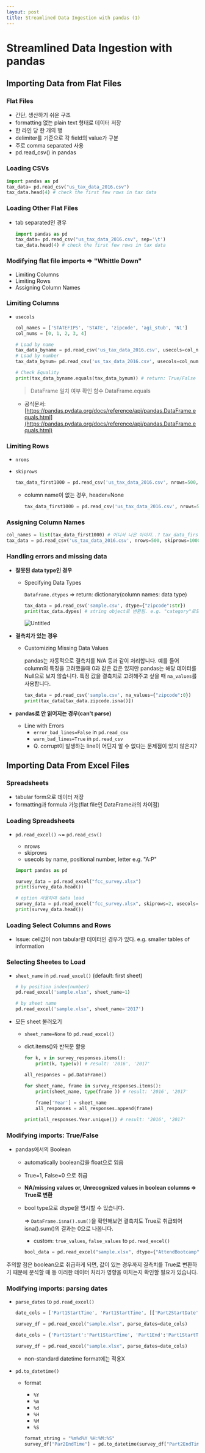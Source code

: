 ```yaml
---
layout: post
title: Streamlined Data Ingestion with pandas (1)
---
```


# Streamlined Data Ingestion with pandas

## Importing Data from Flat Files

### Flat Files

- 간단, 생산하기 쉬운 구조
- formatting 없는 plain text 형태로 데이터 저장
- 한 라인 당 한 개의 행
- delimiter를 기준으로 각 field의 value가 구분
- 주로 comma separated 사용
- pd.read_csv() in pandas

### Loading CSVs

```python
import pandas as pd
tax_data= pd.read_csv("us_tax_data_2016.csv")
tax_data.head(4) # check the first few rows in tax data
```

### Loading Other Flat Files

- tab separated인 경우

    ```python
    import pandas as pd
    tax_data= pd.read_csv("us_tax_data_2016.csv", sep='\t')
    tax_data.head(4) # check the first few rows in tax data
    ```

### Modifying flat file imports ⇒ "Whittle Down"

- Limiting Columns
- Limiting Rows
- Assigning Column Names

### Limiting Columns

- `usecols`

    ```python
    col_names = ['STATEFIPS', 'STATE', 'zipcode', 'agi_stub', 'N1']
    col_nums = [0, 1, 2, 3, 4]

    # Load by name
    tax_data_byname = pd.read_csv('us_tax_data_2016.csv', usecols=col_names)
    # Load by number
    tax_data_bynum= pd.read_csv('us_tax_data_2016.csv', usecols=col_nums )

    # Check Equality
    print(tax_data_byname.equals(tax_data_bynum)) # return: True/False
    ```

    > DataFrame 일치 여부 확인 함수 DataFrame.equals
    - 공식문서: [https://pandas.pydata.org/docs/reference/api/pandas.DataFrame.equals.html](https://pandas.pydata.org/docs/reference/api/pandas.DataFrame.equals.html)

### Limiting Rows

- `nroms`
- `skiprows`

    ```python
    tax_data_first1000 = pd.read_csv('us_tax_data_2016.csv', nrows=500, skiprows=1000, header=None)

    ```

    - column name이 없는 경우, header=None

        ```python
        tax_data_first1000 = pd.read_csv('us_tax_data_2016.csv', nrows=500, skiprows=1000, header=None)

        ```

### Assigning Column Names

```python
col_names = list(tax_data_first1000) # 어디서 나온 아이지..? tax_data_first1000
tax_data = pd.read_csv('us_tax_data_2016.csv', nrows=500, skiprows=1000, header=None, names=col_names)

```

### Handling errors and missing data

- **잘못된 data type인 경우**
    - Specifying Data Types

        `Dataframe.dtypes` ⇒ return: dictionary(column names: data type)

        ```python
        tax_data = pd.read_csv('sample.csv', dtype={"zipcode":str})
        print(tax_data.dypes) # string object로 변환됨. e.g. "category"로도 변환 가능
        ```

        ![Untitled](https://s3-us-west-2.amazonaws.com/secure.notion-static.com/53ee6a29-0ff3-4c27-b1d3-ce4c98170592/Untitled.png)

- **결측치가 있는 경우**
    - Customizing Missing Data Values

        pandas는 자동적으로 결측치를 N/A 등과 같이 처리합니다. 예를 들어 column의 특징을 고려했을때 0과 같은 값은 있지만 pandas는 해당 데이터를 Null으로 보지 않습니다.  특정 값을 결측치로 고려해주고 싶을 때 `na_values`를 사용합니다.

        ```python
        tax_data = pd.read_csv('sample.csv', na_values={"zipcode":0})
        print(tax_data[tax_data.zipcode.isna()])
        ```

- **pandas로 안 읽어지는 경우(can't parse)**
    - Line with Errors
        - `error_bad_lines=False` in `pd.read_csv`
        - `warn_bad_lines=True` in `pd.read_csv`
        - Q. corrupt이 발생하는 line이 어딘지 알 수 없다는 문제점이 있지 않은지?

## Importing Data From Excel Files

### Spreadsheets

- tabular form으로 데이터 저장
- formatting과 formula 가능(flat file인 DataFrame과의 차이점)

### Loading Spreadsheets

- `pd.read_excel()` ~= `pd.read_csv()`
    - nrows
    - skiprows
    - usecols by name, positional number, letter e.g. "A:P"

    ```python
    import pandas as pd

    survey_data = pd.read_excel("fcc_survey.xlsx")
    print(survey_data.head())

    # option 사용하여 data load
    survey_data = pd.read_excel("fcc_survey.xlsx", skiprows=2, usecols="W:AB, AR")
    print(survey_data.head())
    ```

### Loading Select Columns and Rows

- Issue: cell값이 non tabular한 데이터인 경우가 있다.  e.g. smaller tables of information

### Selecting Sheetes to Load

- `sheet_name` in `pd.read_excel()` (default: first sheet)

    ```python
    # by position index(number)
    pd.read_excel('sample.xlsx', sheet_name=1)

    # by sheet name
    pd.read_excel('sample.xlsx', sheet_name='2017')
    ```

- 모든 sheet 불러오기
    - `sheet_name=None` to `pd.read_excel()`
    - dict.items()와 반복문 활용

        ```python
        for k, v in survey_responses.items():
        	print(k, type(v)) # result: '2016', '2017'
        ```

        ```python
        all_responses = pd.DataFrame()

        for sheet_name, frame in survey_responses.items():
        	print(sheet_name, type(frame )) # result: '2016', '2017'
        	
        	frame['Year'] = sheet_name
        	all_responses = all_responses.append(frame)

        print(all_responses.Year.unique()) # result: '2016', '2017'
        ```

### Modifying imports: True/False

- pandas에서의 Boolean
    - automatically boolean값을 float으로 읽음
    - True=1, False=0 으로 취급
    - **NA/missing values or, Unrecognized values in boolean columns ⇒ True로 변환**
    - bool type으로 dtype을 명시할 수 있습니다.

        ⇒ `DataFrame.isna().sum()`을 확인해보면 결측치도 True로 취급되어 isna().sum()의 결과는 0으로 나옵니다. 

        - custom: `true_values`, `false_values` to `pd.read_excel()`

        ```python
        bool_data = pd.read_excel("sample.xlsx", dtype={"AttendBootcamp":bool}, true_values=['Yes'], false_values=['No'])
        ```

주의할 점은 boolean으로 취급하게 되면, 값이 있는 경우까지 결측치를 True로 변환하기 때문에 분석할 때 등 이러한 데이터 처리가 영향을 미치는지 확인할 필요가 있습니다.

### Modifying imports: parsing dates

- `parse_dates` to `pd.read_excel()`

    ```python
    date_cols = ['Part1StartTime', 'Part1StartTime', [['Part2StartDate', 'Part2StartTime']]]

    survey_df = pd.read_excel("sample.xlsx", parse_dates=date_cols)
    ```

    ```python
    date_cols = {'Part1Start':'Part1StartTime', 'Part1End':'Part1StartTime', 'Part2Start':['Part2StartDate', 'Part2StartTime']}

    survey_df = pd.read_excel("sample.xlsx", parse_dates=date_cols)
    ```

    - non-standard datetime format에는 적용X
- `pd.to_datetime()`
    - format
        - `%Y`
        - `%m`
        - `%d`
        - `%H`
        - `%M`
        - `%S`

        ```python
        format_string = "%m%d%Y %H:%M:%S"
        survey_df["Par2EndTime"] = pd.to_datetime(survey_df["Part2EndTime"], format=format_string)
        ```